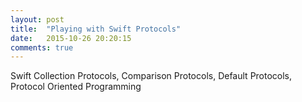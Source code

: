 ```yaml
---
layout: post
title:  "Playing with Swift Protocols"
date:   2015-10-26 20:20:15
comments: true
---
```


Swift Collection Protocols, Comparison Protocols, Default Protocols, Protocol Oriented Programming